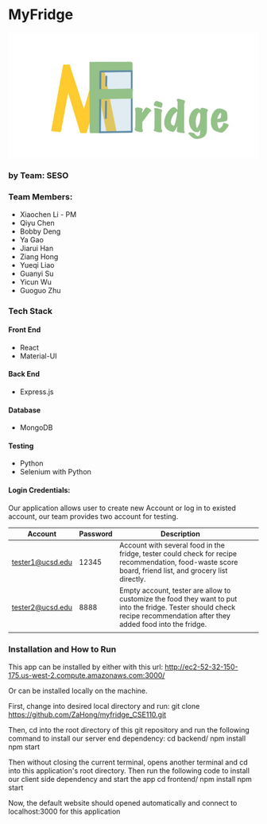 # MyFridge

![Alt text](MyFridge_Logo.jpg?raw=true "Title")

### by Team: SESO



### Team Members:
- Xiaochen Li - PM
- Qiyu Chen
- Bobby Deng
- Ya Gao
- Jiarui Han
- Ziang Hong
- Yueqi Liao
- Guanyi Su
- Yicun Wu
- Guoguo Zhu

### Tech Stack

#### Front End
- React
- Material-UI

#### Back End
- Express.js

#### Database
- MongoDB

#### Testing
- Python
- Selenium with Python

#### Login Credentials:
Our application allows user to create new Account or log in to existed account,
our team provides two account for testing.

| Account          | Password | Description                                                                                                                                                                |   |   |
|------------------|----------|----------------------------------------------------------------------------------------------------------------------------------------------------------------------------|---|---|
| tester1@ucsd.edu | 12345    | Account with several food in the fridge,  tester could check for recipe recommendation, food-waste score board, friend list,  and grocery list directly.                   |   |   |
| tester2@ucsd.edu | 8888     | Empty account, tester are allow to customize the food they want to put into the fridge.  Tester should check recipe recommendation  after they added food into the fridge. |   |   |
|                  |          |                                                                                                                                                                            |   |   |

### Installation and How to Run
This app can be installed by either with this url:
http://ec2-52-32-150-175.us-west-2.compute.amazonaws.com:3000/

Or can be installed locally on the machine.

First, change into desired local directory and run:
git clone https://github.com/ZaHong/myfridge_CSE110.git

Then, cd into the root directory of this git repository and run the following command to install our server end dependency:
cd backend/
npm install
npm start

Then without closing the current terminal, opens another terminal and cd into this application's root directory. Then run the following code to install our client side dependency and start the app
cd frontend/
npm install
npm start

Now, the default website should opened automatically and connect to localhost:3000 for this application
